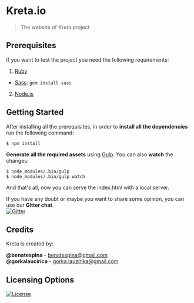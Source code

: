 # Kreta.io
> The website of Kreta project

## Prerequisites
If you want to test the project you need the following requirements:

1. [Ruby][1]
  * [Sass][2]: `gem install sass`
2. [Node.js][3]

## Getting Started
After installing all the prerequisites, in order to **install all the dependencies** run the following command:
```
$ npm install
```

**Generate all the required assets** using [Gulp][4]. You can also **watch** the changes:
```
$ node_modules/.bin/gulp
$ node_modules/.bin/gulp watch
```

And that's all, now you can serve the index.html with a local server.

If you have any doubt or maybe you want to share some opinion, you can use our **Gitter chat**.<br>
[![Gitter](https://badges.gitter.im/Join%20Chat.svg)](https://gitter.im/kreta/kreta?utm_source=badge&utm_medium=badge&utm_campaign=pr-badge&utm_content=badge)

## Credits
Kreta is created by:
>
**@benatespina** - [benatespina@gmail.com](mailto:benatespina@gmail.com)<br>
**@gorkalaucirica** - [gorka.lauzirika@gmail.com](mailto:gorka.lauzirika@gmail.com)

## Licensing Options
[![License](https://poser.pugx.org/kreta/kreta/license.svg)](https://github.com/kreta/kreta.io/blob/master/LICENSE)


[1]: https://www.ruby-lang.org/en/downloads/
[2]: http://sass-lang.com/
[3]: https://nodejs.org/download/
[4]: http://gulpjs.com/
